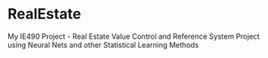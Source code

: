 # RealEstate
My IE490 Project - Real Estate Value Control and Reference System Project using Neural Nets and other Statistical Learning Methods
